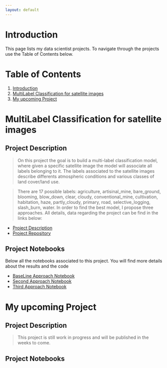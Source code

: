 ```yaml
---
layout: default
---
```





# Introduction
This page lists my data scientist projects. To navigate through the projects use the Table of Contents below.

# Table of Contents

1. [Introduction](#Introduction)
2. [MultiLabel Classification for satellite images](#MultiLabel-Classification-for-satellite-images)
3. [My upcoming Project](#my-upcoming-project)

# MultiLabel Classification for satellite images
## Project Description
> On this project the goal is to build a multi-label classification model, where given a specific satellite image the model will associate all labels belonging to it. The labels associated to the satellite images describe differents atmospheric conditions and various classes of land cover/land use.

> There are 17 possible labels: agriculture, artisinal_mine, bare_ground, blooming, blow_down, clear, cloudy, conventional_mine, cultivation, habitation, haze, partly_cloudy, primary, road, selective_logging, slash_burn, water.
In order to find the best model, I propose three approaches. All details, data regarding the project can be find in the links below:
*   [Project Description](./MultiLabel_ClassificationProject.html)
*   [Project Repository](https://github.com/brunildacity01/multilabel_classification)

## Project Notebooks
Below all the notebooks associated to this project. You will find more details about the results and the code

*   [BaseLine Approach Notebook](https://nbviewer.jupyter.org/github/brunildacity01/multilabel_classification/blob/master/Capstone_BaselineAndSecondApproach.ipynb)
*   [Second Approach Notebook](https://nbviewer.jupyter.org/github/brunildacity01/multilabel_classification/blob/master/Capstone_BaselineAndSecondApproach.ipynb)
*   [Third Approach Notebook](https://nbviewer.jupyter.org/github/brunildacity01/multilabel_classification/blob/master/Capstone_ThirdApproach.ipynb)

# My upcoming Project
## Project Description
> This project is still work in progress and will be published in the weeks to come.

## Project Notebooks
